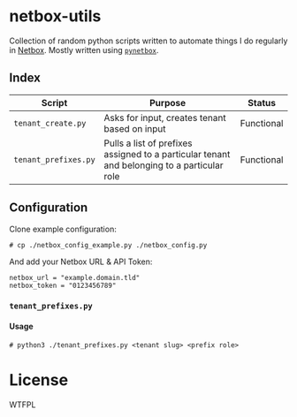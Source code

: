 # netbox-utils
Collection of random python scripts written to automate things I do regularly in [Netbox](https://github.com/digitalocean/netbox). Mostly written using [`pynetbox`](https://github.com/digitalocean/pynetbox).

## Index

|Script              |Purpose                                                                                    |Status    |
|--------------------|-------------------------------------------------------------------------------------------|----------|
|`tenant_create.py`  |Asks for input, creates tenant based on input                                              |Functional|
|`tenant_prefixes.py`|Pulls a list of prefixes assigned to a particular tenant and belonging to a particular role|Functional|

## Configuration

Clone example configuration:
```console
# cp ./netbox_config_example.py ./netbox_config.py
```

And add your Netbox URL & API Token:
```
netbox_url = "example.domain.tld"
netbox_token = "0123456789"
```

### `tenant_prefixes.py`
#### Usage
```console
# python3 ./tenant_prefixes.py <tenant slug> <prefix role>
```
# License
<a href="http://www.wtfpl.net/"><img
       src="http://www.wtfpl.net/wp-content/uploads/2012/12/wtfpl-badge-4.png"
       width="80" height="15" alt="WTFPL" /></a>
